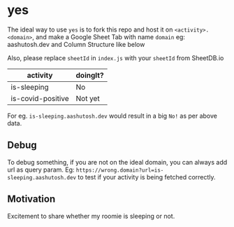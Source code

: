 # yes

The ideal way to use `yes` is to fork this repo and host it on `<activity>.<domain>`, and make a Google Sheet Tab with name `domain` eg: aashutosh.dev and Column Structure like below

Also, please replace `sheetId` in `index.js` with your `sheetId` from SheetDB.io

| activity  | doingIt? |
|---|---|
| is-sleeping | No |
| is-covid-positive  | Not yet  |

For eg. `is-sleeping.aashutosh.dev` would result in a big `No!` as per above data.

## Debug

To debug something, if you are not on the ideal domain, you can always add url as query param.
Eg: `https://wrong.domain?url=is-sleeping.aashutosh.dev` to test if your activity is being fetched correctly.

## Motivation

Excitement to share whether my roomie is sleeping or not.
